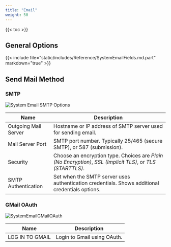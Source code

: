 ```yaml
---
title: "Email"
weight: 50
---
```


{{< toc >}}

## General Options

{{< include file="static/includes/Reference/SystemEmailFields.md.part" markdown="true" >}}

## Send Mail Method

### SMTP

![System Email SMTP Options](/images/CORE/12.0/SystemEmailSMTPOptions.png "System Email SMTP Options")

| Name | Description |
|------|-------------|
| Outgoing Mail Server | Hostname or IP address of SMTP server used for sending email. |
| Mail Server Port | SMTP port number. Typically 25/465 (secure SMTP), or 587 (submission). |
| Security | Choose an encryption type. Choices are *Plain (No Encryption)*, *SSL (Implicit TLS)*, or *TLS (STARTTLS)*. |
| SMTP Authentication | Set when the SMTP server uses authentication credentials. Shows additional credentials options. |

### GMail OAuth

![SystemEmailGMailOAuth](/images/CORE/12.0/SystemEmailGMailOAuth.png "GMail OAuth Options")

| Name | Description |
|------|-------------|
| LOG IN TO GMAIL | Login to Gmail using OAuth. |